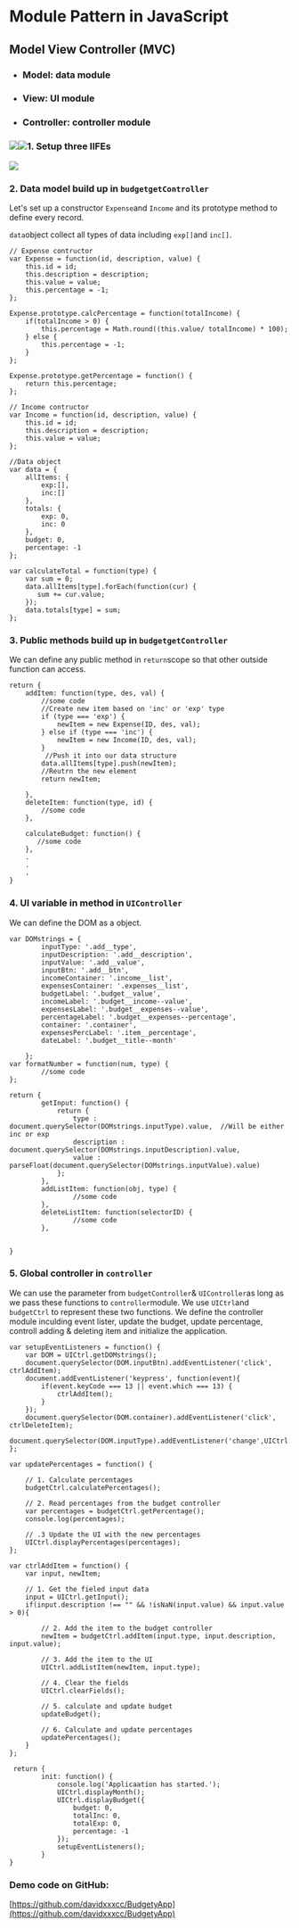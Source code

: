 # Module Pattern in JavaScript

## Model View Controller \(MVC\)

* ### Model: data module
* ### View: UI module
* ### Controller: controller module

### ![](/assets/js-25)![](/assets/js-29)1. Setup three IIFEs

![](/assets/js-31)

### 2. Data model build up in `budgetgetController`

Let's set up a constructor `Expense`and `Income` and its prototype method to define every record.

`data`object collect all types of data including `exp[]`and `inc[]`.

```
// Expense contructor
var Expense = function(id, description, value) {
    this.id = id;
    this.description = description;
    this.value = value;
    this.percentage = -1;
};

Expense.prototype.calcPercentage = function(totalIncome) {
    if(totalIncome > 0) {
        this.percentage = Math.round((this.value/ totalIncome) * 100);
    } else {
        this.percentage = -1;
    }
};

Expense.prototype.getPercentage = function() {
    return this.percentage;
};

// Income contructor
var Income = function(id, description, value) {
    this.id = id;
    this.description = description;
    this.value = value;
};

//Data object
var data = {
    allItems: {
        exp:[],
        inc:[]
    },
    totals: {
        exp: 0,
        inc: 0
    },
    budget: 0,
    percentage: -1
};

var calculateTotal = function(type) {
    var sum = 0;
    data.allItems[type].forEach(function(cur) {
       sum += cur.value; 
    });
    data.totals[type] = sum;
};
```

### 3. Public methods build up in `budgetgetController`

We can define any public method in `return`scope so that other outside function can access.

```
return {
    addItem: function(type, des, val) {
        //some code
        //Create new item based on 'inc' or 'exp' type
        if (type === 'exp') {
            newItem = new Expense(ID, des, val);
        } else if (type === 'inc') {
            newItem = new Income(ID, des, val);
        }
         //Push it into our data structure
        data.allItems[type].push(newItem);
        //Reutrn the new element
        return newItem;

    },
    deleteItem: function(type, id) {
        //some code
    },

    calculateBudget: function() {
       //some code
    },
    .
    .
    .
}
```

### 4. UI variable in method in `UIController`

We can define the DOM as a object.

```
var DOMstrings = {
        inputType: '.add__type',
        inputDescription: '.add__description',
        inputValue: '.add__value',
        inputBtn: '.add__btn',
        incomeContainer: '.income__list',
        expensesContainer: '.expenses__list',
        budgetLabel: '.budget__value',
        incomeLabel: '.budget__income--value',
        expensesLabel: '.budget__expenses--value',
        percentageLabel: '.budget__expenses--percentage',
        container: '.container',
        expensesPercLabel: '.item__percentage',
        dateLabel: '.budget__title--month'

    };
var formatNumber = function(num, type) {
        //some code
};

return {
        getInput: function() {
            return {
                type : document.querySelector(DOMstrings.inputType).value,  //Will be either inc or exp
                description : document.querySelector(DOMstrings.inputDescription).value,
                value : parseFloat(document.querySelector(DOMstrings.inputValue).value)
            };
        },
        addListItem: function(obj, type) {
                //some code
        },
        deleteListItem: function(selectorID) {
                //some code
        },


}
```

### 5. Global controller in `controller`

We can use the parameter from `budgetController`& `UIController`as long as we pass these functions to `controller`module. We use `UICtrl`and `budgetCtrl` to represent these two functions. We define the controller module inculding event lister, update the budget, update percentage, controll adding & deleting item and initialize the application.

```
var setupEventListeners = function() {
    var DOM = UICtrl.getDOMstrings();
    document.querySelector(DOM.inputBtn).addEventListener('click', ctrlAddItem);
    document.addEventListener('keypress', function(event){
        if(event.keyCode === 13 || event.which === 13) {
            ctrlAddItem();
        }
    });
    document.querySelector(DOM.container).addEventListener('click', ctrlDeleteItem);
    document.querySelector(DOM.inputType).addEventListener('change',UICtrl.changedType);
};

var updatePercentages = function() {

    // 1. Calculate percentages
    budgetCtrl.calculatePercentages();

    // 2. Read percentages from the budget controller
    var percentages = budgetCtrl.getPercentage();
    console.log(percentages);

    // .3 Update the UI with the new percentages
    UICtrl.displayPercentages(percentages);    
};

var ctrlAddItem = function() {
    var input, newItem;

    // 1. Get the fieled input data
    input = UICtrl.getInput();
    if(input.description !== "" && !isNaN(input.value) && input.value > 0){

        // 2. Add the item to the budget controller
        newItem = budgetCtrl.addItem(input.type, input.description, input.value);

        // 3. Add the item to the UI
        UICtrl.addListItem(newItem, input.type);

        // 4. Clear the fields
        UICtrl.clearFields();

        // 5. calculate and update budget
        updateBudget();

        // 6. Calculate and update percentages
        updatePercentages();
    }
};

 return {
        init: function() {
            console.log('Applicaation has started.');
            UICtrl.displayMonth();
            UICtrl.displayBudget({
                budget: 0,
                totalInc: 0,
                totalExp: 0,
                percentage: -1
            });
            setupEventListeners();
        }
}
```

### Demo code on GitHub:

[https://github.com/davidxxxcc/BudgetyApp](https://github.com/davidxxxcc/BudgetyApp)

